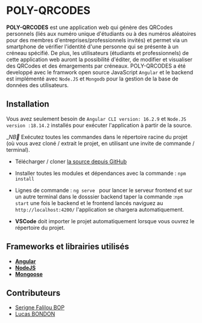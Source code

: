 
# POLY-QRCODES 

__POLY-QRCODES__ est une application web qui génère des QRCodes personnels (liés aux numéro unique d'étudiants ou à des numéros aléatoires pour des membres d'entreprises/professionnels invités) et permet via un smartphone de vérifier l'identité d'une personne qui se présente à un créneau spécifié. De plus, les utilisateurs (étudiants et professionnels) de cette application web auront la possibilité d'éditer, de modifier et visualiser des QRCodes et des émargements par créneaux.
POLY-QRCODES a été developpé avec le framwork open source JavaScript `Angular` et le backend est implémenté avec `Node.JS` et `Mongodb` pour la gestion de la base de données des utilisateurs.




## Installation 
Vous avez seulement besoin de `Angular CLI version: 16.2.9` et `Node.JS version :18.14.2` installés  pour exécuter l'application à partir de la source.

__NB🥇_ Exécutez toutes les commandes dans le répertoire racine du projet (où vous avez cloné / extrait le projet, en utilisant une invite de commande / terminal).

- Télécharger / cloner [la source depuis GitHub](https://github.com/lingetu/Angular-QRCODE.git)
- Installer toutes les modules et dépendances avec la commande : `npm install` 
- Lignes de commande : `ng serve ` pour lancer le serveur frontend et sur un autre terminal dans le dosssier backend taper la commande :`npm start` une fois le backend et le frontend lancés naviguez au `http://localhost:4200/` l'application se chargera automatiquement.

- **VSCode** doit importer le projet automatiquement lorsque vous ouvrez le répertoire du projet.

## Frameworks et librairies utilisés

 - **[Angular](https://angular.io/)**
 - **[NodeJS](https://nodejs.org/en)**
 - **[Mongoose](https://www.npmjs.com/package/mongoose)**

## Contributeurs
- [Serigne Falilou BOP](https://github.com/falilou14)  
- [Lucas BONDON ](https://github.com/lingetu)



